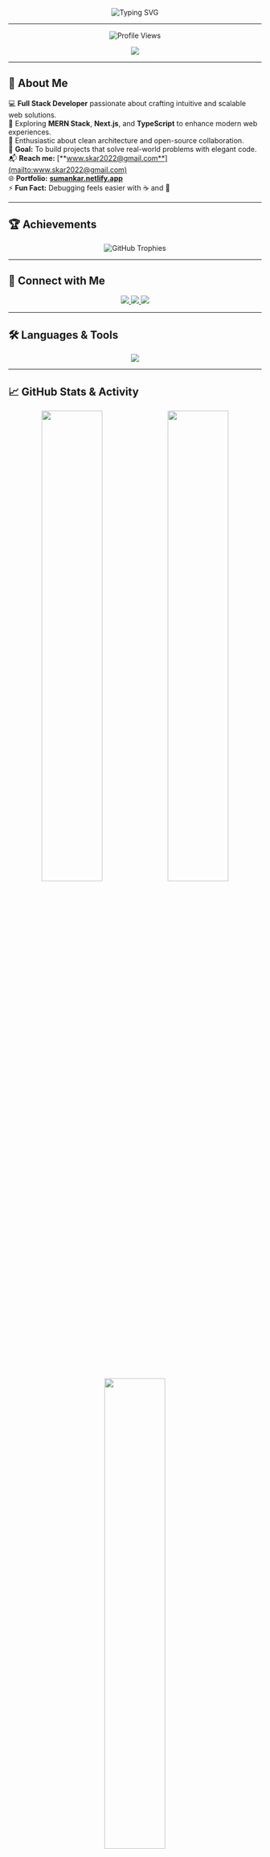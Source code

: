 <!-- HEADER -->
<p align="center">
  <img src="https://readme-typing-svg.herokuapp.com?font=Poppins&weight=600&size=32&duration=3000&pause=1000&color=0078FF&center=true&vCenter=true&width=600&lines=👋+Hi%2C+I'm+Suman+Kar;💻+Full+Stack+Web+Developer;🚀+MERN+Stack+Explorer;🎯+Lifelong+Learner+%26+Builder" alt="Typing SVG" />
</p>

---

<!-- PROFILE VIEWS -->
<p align="center">
  <img src="https://komarev.com/ghpvc/?username=suman-369&label=Profile%20Views&color=0078FF&style=for-the-badge" alt="Profile Views" />
</p>

<!-- WAVE HEADER -->
<p align="center">
  <img src="https://capsule-render.vercel.app/api?type=waving&color=0078FF&height=100&section=header" />
</p>

---

## 🧠 About Me  

💻 **Full Stack Developer** passionate about crafting intuitive and scalable web solutions.  
🌱 Exploring **MERN Stack**, **Next.js**, and **TypeScript** to enhance modern web experiences.  
🚀 Enthusiastic about clean architecture and open-source collaboration.  
🎯 **Goal:** To build projects that solve real-world problems with elegant code.  
📬 **Reach me:** [**www.skar2022@gmail.com**](mailto:www.skar2022@gmail.com)  
🌐 **Portfolio:** [**sumankar.netlify.app**](https://sumankar.netlify.app)  
⚡ **Fun Fact:** Debugging feels easier with ☕ and 🎵  

---

## 🏆 Achievements  

<p align="center">
  <img src="https://github-profile-trophy.vercel.app/?username=suman-369&theme=algolia&margin-w=10&margin-h=10&no-frame=true&no-bg=true" alt="GitHub Trophies" />
</p>

---

## 🤝 Connect with Me  

<p align="center">
  <a href="https://linkedin.com/in/suman-kar-a64b2a300" target="_blank">
    <img src="https://img.shields.io/badge/LinkedIn-0078FF?style=for-the-badge&logo=linkedin&logoColor=white" />
  </a>
  <a href="https://instagram.com/_suman_369" target="_blank">
    <img src="https://img.shields.io/badge/Instagram-E1306C?style=for-the-badge&logo=instagram&logoColor=white" />
  </a>
  <a href="https://leetcode.com/suman_369" target="_blank">
    <img src="https://img.shields.io/badge/LeetCode-FFA116?style=for-the-badge&logo=leetcode&logoColor=white" />
  </a>
</p>

---

## 🛠️ Languages & Tools  

<p align="center">
  <img src="https://skillicons.dev/icons?i=html,css,js,ts,react,nextjs,nodejs,express,mongodb,tailwind,figma,git,python,java,docker,redis,aws,linux&perline=8" />
</p>

---

## 📈 GitHub Stats & Activity  

<p align="center">
  <img width="49%" src="https://github-readme-stats.vercel.app/api?username=suman-369&show_icons=true&theme=radical&hide_border=true&count_private=true" />
   <img width="49%" src="https://github-readme-stats.vercel.app/api/top-langs/?username=suman-369&layout=compact&theme=radical&hide_border=true" />
</p>

<p align="center">
   <img width="49%" src="https://github-readme-streak-stats.herokuapp.com?user=suman-369&theme=radical&hide_border=true" />
</p>

---


## ✨ Dynamic Activity Graph  

<p align="center">
  <img src="https://github-readme-activity-graph.vercel.app/graph?username=suman-369&theme=react-dark&hide_border=true&area=true" />
</p>

---

## 🧩 Quote to Code By  

> _“Good Software Like Wine , Takes Time !!”_  
> — **Suman Kar**

---

<!-- FOOTER WAVE -->
<p align="center">
  <img src="https://capsule-render.vercel.app/api?type=waving&color=0078FF&height=100&section=footer"/>
</p>
